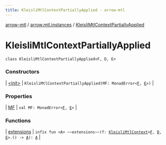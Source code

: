 ```yaml
---
title: KleisliMtlContextPartiallyApplied - arrow-mtl
---
```


[arrow-mtl](../../index.html) / [arrow.mtl.instances](../index.html) / [KleisliMtlContextPartiallyApplied](./index.html)

# KleisliMtlContextPartiallyApplied

`class KleisliMtlContextPartiallyApplied<F, D, E>`

### Constructors

| [&lt;init&gt;](-init-.html) | `KleisliMtlContextPartiallyApplied(MF: MonadError<`[`F`](index.html#F)`, `[`E`](index.html#E)`>)` |

### Properties

| [MF](-m-f.html) | `val MF: MonadError<`[`F`](index.html#F)`, `[`E`](index.html#E)`>` |

### Functions

| [extensions](extensions.html) | `infix fun <A> ~~extensions~~(f: `[`KleisliMtlContext`](../-kleisli-mtl-context/index.html)`<`[`F`](index.html#F)`, `[`D`](index.html#D)`, `[`E`](index.html#E)`>.() -> `[`A`](extensions.html#A)`): `[`A`](extensions.html#A) |

